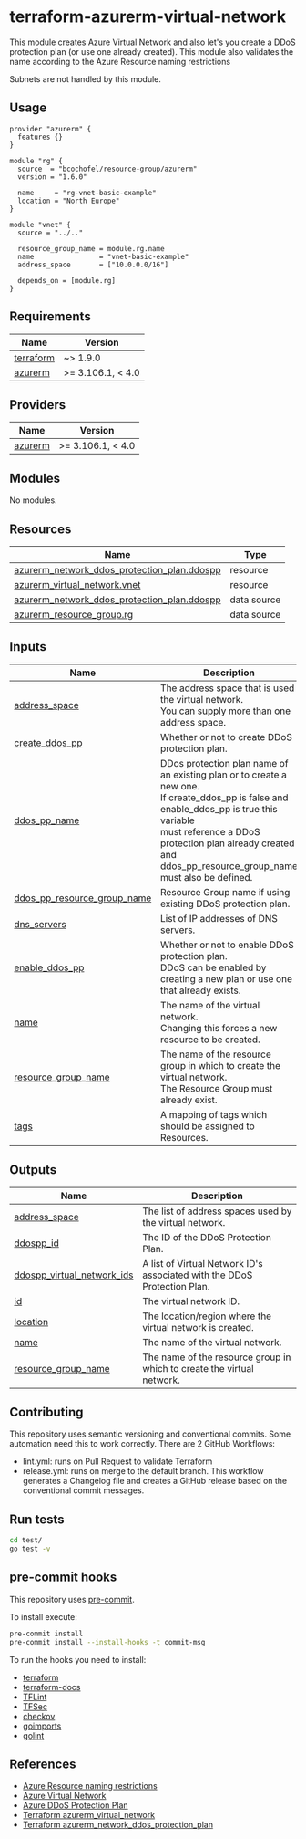 # terraform-azurerm-virtual-network

This module creates Azure Virtual Network and also let's you create a DDoS protection plan (or use one already created).
This module also validates the name according to the Azure Resource naming restrictions

Subnets are not handled by this module.

## Usage

```hcl
provider "azurerm" {
  features {}
}

module "rg" {
  source  = "bcochofel/resource-group/azurerm"
  version = "1.6.0"

  name     = "rg-vnet-basic-example"
  location = "North Europe"
}

module "vnet" {
  source = "../.."

  resource_group_name = module.rg.name
  name                = "vnet-basic-example"
  address_space       = ["10.0.0.0/16"]

  depends_on = [module.rg]
}

```

<!-- BEGINNING OF PRE-COMMIT-TERRAFORM DOCS HOOK -->
## Requirements

| Name | Version |
|------|---------|
| <a name="requirement_terraform"></a> [terraform](#requirement\_terraform) | ~> 1.9.0 |
| <a name="requirement_azurerm"></a> [azurerm](#requirement\_azurerm) | >= 3.106.1, < 4.0 |

## Providers

| Name | Version |
|------|---------|
| <a name="provider_azurerm"></a> [azurerm](#provider\_azurerm) | >= 3.106.1, < 4.0 |

## Modules

No modules.

## Resources

| Name | Type |
|------|------|
| [azurerm_network_ddos_protection_plan.ddospp](https://registry.terraform.io/providers/hashicorp/azurerm/latest/docs/resources/network_ddos_protection_plan) | resource |
| [azurerm_virtual_network.vnet](https://registry.terraform.io/providers/hashicorp/azurerm/latest/docs/resources/virtual_network) | resource |
| [azurerm_network_ddos_protection_plan.ddospp](https://registry.terraform.io/providers/hashicorp/azurerm/latest/docs/data-sources/network_ddos_protection_plan) | data source |
| [azurerm_resource_group.rg](https://registry.terraform.io/providers/hashicorp/azurerm/latest/docs/data-sources/resource_group) | data source |

## Inputs

| Name | Description | Type | Default | Required |
|------|-------------|------|---------|:--------:|
| <a name="input_address_space"></a> [address\_space](#input\_address\_space) | The address space that is used the virtual network.<br>You can supply more than one address space. | `list(string)` | n/a | yes |
| <a name="input_create_ddos_pp"></a> [create\_ddos\_pp](#input\_create\_ddos\_pp) | Whether or not to create DDoS protection plan. | `bool` | `false` | no |
| <a name="input_ddos_pp_name"></a> [ddos\_pp\_name](#input\_ddos\_pp\_name) | DDos protection plan name of an existing plan or to create a new one.<br>If create\_ddos\_pp is false and enable\_ddos\_pp is true this variable<br>must reference a DDoS protection plan already created and<br>ddos\_pp\_resource\_group\_name must also be defined. | `string` | `""` | no |
| <a name="input_ddos_pp_resource_group_name"></a> [ddos\_pp\_resource\_group\_name](#input\_ddos\_pp\_resource\_group\_name) | Resource Group name if using existing DDoS protection plan. | `string` | `""` | no |
| <a name="input_dns_servers"></a> [dns\_servers](#input\_dns\_servers) | List of IP addresses of DNS servers. | `list(string)` | `[]` | no |
| <a name="input_enable_ddos_pp"></a> [enable\_ddos\_pp](#input\_enable\_ddos\_pp) | Whether or not to enable DDoS protection plan.<br>DDoS can be enabled by creating a new plan or use one that already exists. | `bool` | `false` | no |
| <a name="input_name"></a> [name](#input\_name) | The name of the virtual network.<br>Changing this forces a new resource to be created. | `string` | n/a | yes |
| <a name="input_resource_group_name"></a> [resource\_group\_name](#input\_resource\_group\_name) | The name of the resource group in which to create the virtual network.<br>The Resource Group must already exist. | `string` | n/a | yes |
| <a name="input_tags"></a> [tags](#input\_tags) | A mapping of tags which should be assigned to Resources. | `map(string)` | `{}` | no |

## Outputs

| Name | Description |
|------|-------------|
| <a name="output_address_space"></a> [address\_space](#output\_address\_space) | The list of address spaces used by the virtual network. |
| <a name="output_ddospp_id"></a> [ddospp\_id](#output\_ddospp\_id) | The ID of the DDoS Protection Plan. |
| <a name="output_ddospp_virtual_network_ids"></a> [ddospp\_virtual\_network\_ids](#output\_ddospp\_virtual\_network\_ids) | A list of Virtual Network ID's associated with the DDoS Protection Plan. |
| <a name="output_id"></a> [id](#output\_id) | The virtual network ID. |
| <a name="output_location"></a> [location](#output\_location) | The location/region where the virtual network is created. |
| <a name="output_name"></a> [name](#output\_name) | The name of the virtual network. |
| <a name="output_resource_group_name"></a> [resource\_group\_name](#output\_resource\_group\_name) | The name of the resource group in which to create the virtual network. |
<!-- END OF PRE-COMMIT-TERRAFORM DOCS HOOK -->

## Contributing

This repository uses semantic versioning and conventional commits. Some automation need this to work correctly.
There are 2 GitHub Workflows:

- lint.yml: runs on Pull Request to validate Terraform
- release.yml: runs on merge to the default branch. This workflow generates a Changelog file and creates a GitHub release based on the conventional commit messages.

## Run tests

```bash
cd test/
go test -v
```

## pre-commit hooks

This repository uses [pre-commit](https://pre-commit.com/).

To install execute:

```bash
pre-commit install
pre-commit install --install-hooks -t commit-msg
```

To run the hooks you need to install:

* [terraform](https://github.com/hashicorp/terraform)
* [terraform-docs](https://github.com/terraform-docs/terraform-docs)
* [TFLint](https://github.com/terraform-linters/tflint)
* [TFSec](https://github.com/tfsec/tfsec)
* [checkov](https://github.com/bridgecrewio/checkov)
* [goimports](https://pkg.go.dev/golang.org/x/tools/cmd/goimports)
* [golint](https://pkg.go.dev/golang.org/x/lint/golint)

## References

* [Azure Resource naming restrictions](https://docs.microsoft.com/en-us/azure/azure-resource-manager/management/resource-name-rules)
* [Azure Virtual Network](https://docs.microsoft.com/en-us/azure/virtual-network/virtual-networks-overview)
* [Azure DDoS Protection Plan](https://docs.microsoft.com/en-us/azure/ddos-protection/ddos-protection-overview)
* [Terraform azurerm_virtual_network](https://registry.terraform.io/providers/hashicorp/azurerm/latest/docs/resources/virtual_network)
* [Terraform azurerm_network_ddos_protection_plan](https://registry.terraform.io/providers/hashicorp/azurerm/latest/docs/resources/network_ddos_protection_plan)
